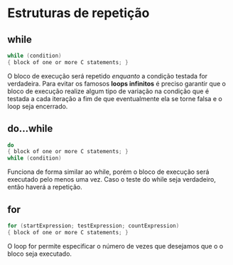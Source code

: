 # Estruturas de repetição

## while

```C
while (condition)
{ block of one or more C statements; }
```

O bloco de execução será repetido *enquanto* a condição testada for verdadeira. Para evitar os famosos **loops infinitos** é preciso garantir que o bloco de execução realize algum tipo de variação na condição que é testada a cada iteração a fim de que eventualmente ela se torne falsa e o loop seja encerrado.

## do...while

```C
do
{ block of one or more C statements; }
while (condition)
```

Funciona de forma similar ao while, porém o bloco de execução será executado pelo menos uma vez. Caso o teste do while seja verdadeiro, então haverá a repetição.

## for

```C
for (startExpression; testExpression; countExpression)
{ block of one or more C statements; }
```

O loop for permite especificar o número de vezes que desejamos que o o bloco seja executado.

